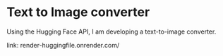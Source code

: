 # Text to Image converter

Using the Hugging Face API, I am developing a text-to-image converter.

link: render-huggingfile.onrender.com/
